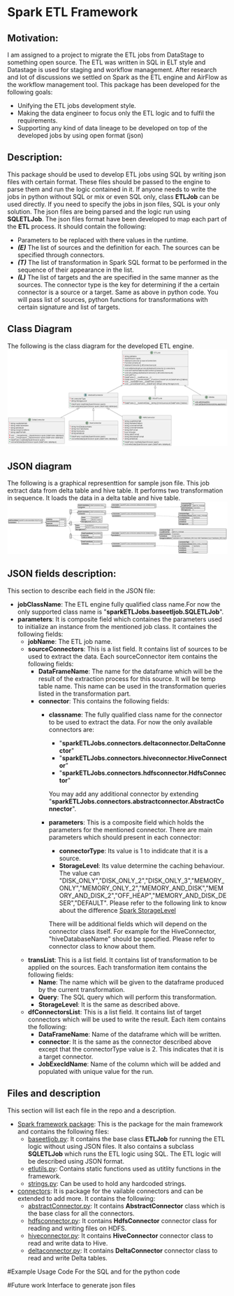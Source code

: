 
# Spark ETL Framework

## Motivation:
I am assigned to a project to migrate the ETL jobs from DataStage to something open source.
The ETL was written in SQL in ELT style and Datastage is used for staging and workflow management.
After research and lot of discussions we settled on Spark as the ETL engine and AirFlow as the workflow
management tool. 
This package has been developed for the following goals:
- Unifying the ETL jobs development style.
- Making the data engineer to focus only the ETL logic and to fulfil the requirements. 
- Supporting any kind of data lineage to be developed on top of the developed jobs by using open format (json)

## Description:
This package should be used to develop ETL jobs using SQL by writing json files with certain format.
These files should be passed to the engine to parse them and run the logic contained in it.
If anyone needs to write the jobs in python without SQL or mix or even SQL only, class **ETLJob** can be used directly.
If you need to specify the jobs in json files, SQL is your only solution. The json files are being parsed and the logic run using **SQLETLJob**.
The json files format have been developed to map each part of the **ETL** process.
It should contain the following:
- Parameters to be replaced with there values in the runtime.
- ***(E)*** The list of sources and the definition for each. The sources can be specified through connectors.
- ***(T)*** The list of transformation in Spark SQL format to be performed in the sequence of their appearance in the list.
- ***(L)*** The list of targets and the are specified in the same manner as the sources. The connector type is the key for determining if the a certain connector is a source or a target.
Same as above in python code. You will pass list of sources, python functions for transformations with certain signature and list of targets.

## Class Diagram
The following is the class diagram for the developed ETL engine.
![ETL Engine](diagrams/sparkETL.png)
## JSON diagram 
The following is a graphical representtion for sample json file. This job extract data
from delta table and hive table. It performs two transformation in sequence. It loads the data
in a delta table and hive table.
![JSON sample](diagrams/jsonfilesample.png)

## JSON fields description:
This section to describe each field in the JSON file:
- **jobClassName**: The ETL engine fully qualified class name.For now the only supported class name is "**sparkETLJobs.baseetljob.SQLETLJob**". 
- **parameters**: It is composite field which containes the parameters used to initialize an instance from the mentioned job class.
  It containes the following fields: 
  - **jobName**: The ETL job name.
  - **sourceConnectors**: This is a list field. It contains list of sources to be used to extract the data.
    Each sourceConnector item contains the following fields:
    - **DataFrameName**: The name for the dataframe which will be the result of the extraction process for this source. It will be temp table name. 
      This name can be used in the transformation queries listed in the transformation part.
    - **connector**: This contains the following fields:
      - **classname**: The fully qualified class name for the connector to be used to extract the data.
        For now the only available connectors are:
        - "**sparkETLJobs.connectors.deltaconnector.DeltaConnector**"
        - "**sparkETLJobs.connectors.hiveconnector.HiveConnector**"
        - "**sparkETLJobs.connectors.hdfsconnector.HdfsConnector**"
        
        You may add any additional connector by extending "**sparkETLJobs.connectors.abstractconnector.AbstractConnector**".
      - **parameters**: This is a composite field which holds the parameters for the mentioned connector.
        There are main parameters which should present in each connector:
        - **connectorType**: Its value is 1 to indidcate that it is a source.
        - **StorageLevel**: Its value determine the caching behaviour. The value can "DISK_ONLY","DISK_ONLY_2","DISK_ONLY_3","MEMORY_ONLY","MEMORY_ONLY_2","MEMORY_AND_DISK","MEMORY_AND_DISK_2","OFF_HEAP","MEMORY_AND_DISK_DESER","DEFAULT".
          Please refer to the following link to know about the difference [Spark StorageLevel](https://spark.apache.org/docs/3.1.2/api/python/reference/api/pyspark.StorageLevel.html?highlight=storagelevel)
        
        There will be additional fields which will depend on the connector class itself.
        For example for the HiveConnector, "hiveDatabaseName" should be specified. Please refer to connector class to know about them.
  - **transList**: This is a list field. It contains list of transformation to be applied on the sources. Each transformation item contains the following fields:
    - **Name**: The name which will be given to the dataframe produced by the current transformation.
    - **Query**: The SQL query which will perform this transformation.
    - **StorageLevel**: It is the same as described above.
  - **dfConnectorsList**: This is a list field. It contains list of target connectors which will be used to write the result.
    Each item contains the following:
    - **DataFrameName**: Name of the dataframe which will be written.
    - **connector**: It is the same as the connector described above except that the connectorType value is 2.
      This indicates that it is a target connector.
    - **JobExecIdName**: Name of the column which will be added and populated with unique value for the run.


## Files and description

This section will list each file in the repo and a description.
- [Spark framework package](scripts/sparkETLJobs): This is the package for the main framework and contains the following files:
  - [baseetljob.py](scripts/sparkETLJobs/baseetljob.py): It contains the base class **ETLJob** for running the ETL logic without using JSON files.
    It also contains a subclass **SQLETLJob** which runs the ETL logic using SQL. The ETL logic will be described using JSON format.
  - [etlutils.py](scripts/sparkETLJobs/etlutils.py): Contains static functions used as utitlity functions in the framework.
  - [strings.py](scripts/sparkETLJobs/strings.py): Can be used to hold any hardcoded strings.
- [connectors](/scripts/sparkETLJobs/connectors): It is package for the vailable connectors and can be extended to add more. It contains the following:
  - [abstractConnector.py](/scripts/sparkETLJobs/connectors/abstractConnector.py): It contains **AbstractConnector** class which is the base class for all the connectors.
  - [hdfsconnector.py](/scripts/sparkETLJobs/connectors/hdfsconnector.py): It contains **HdfsConnector** connector class for reading and writing files on HDFS.
  - [hiveconnector.py](/scripts/sparkETLJobs/connectors/hiveconnector.py): It contains **HiveConnector** connector class to read and write data to Hive.
  - [deltaconnector.py](/scripts/sparkETLJobs/connectors/deltaconnector.py): It contains **DeltaConnector** connector class to read and write Delta tables.


#Example Usage Code
For the SQL and for the python code

#Future work
Interface to generate json files

